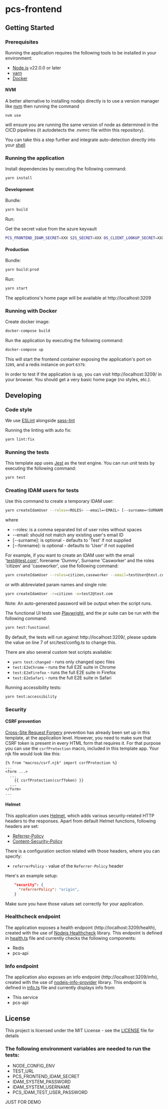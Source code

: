 # pcs-frontend

## Getting Started

### Prerequisites

Running the application requires the following tools to be installed in your environment:

- [Node.js](https://nodejs.org/) v22.0.0 or later
- [yarn](https://yarnpkg.com/)
- [Docker](https://www.docker.com)

#### NVM

A better alternative to installing nodejs directly is to use a version manager like [nvm](https://github.com/nvm-sh/nvm)
then running the command

```
nvm use
```

will ensure you are running the same version of node as determined in the CICD pipelines (it autodetects the .nvmrc file within this repository).

You can take this a step further and integrate auto-detection directly into your [shell](https://github.com/nvm-sh/nvm?tab=readme-ov-file#calling-nvm-use-automatically-in-a-directory-with-a-nvmrc-file)

### Running the application

Install dependencies by executing the following command:

```bash
yarn install
```

#### Development

Bundle:

```bash
yarn build
```

Run:

Get the secret value from the azure keyvault

```bash
PCS_FRONTEND_IDAM_SECRET=XXX S2S_SECRET=XXX OS_CLIENT_LOOKUP_SECRET=XXX yarn start:dev
```

#### Production

Bundle:

```bash
yarn build:prod
```

Run:

```bash
yarn start
```

The applications's home page will be available at http://localhost:3209

### Running with Docker

Create docker image:

```bash
docker-compose build
```

Run the application by executing the following command:

```bash
docker-compose up
```

This will start the frontend container exposing the application's port on `3209`, and a redis instance on port `6379`.

In order to test if the application is up, you can visit http://localhost:3209/ in your browser.
You should get a very basic home page (no styles, etc.).

## Developing

### Code style

We use [ESLint](https://github.com/typescript-eslint/typescript-eslint)
alongside [sass-lint](https://github.com/sasstools/sass-lint)

Running the linting with auto fix:

```bash
yarn lint:fix
```

### Running the tests

This template app uses [Jest](https://jestjs.io//) as the test engine. You can run unit tests by executing
the following command:

```bash
yarn test
```

### Creating IDAM users for tests

Use this command to create a temporary IDAM user:

```bash
yarn createIdamUser --roles=<ROLES> --email=<EMAIL> [--surname=<SURNAME>] [--forename=<FORENAME>]
```

where

- --roles: is a comma separated list of user roles without spaces
- --email: should not match any existing user's email ID
- [--surname]: is optional - defaults to 'Test' if not supplied
- [--forename]: is optional - defaults to 'User' if not supplied

For example, if you want to create an IDAM user with the email 'test@test.com', forename 'Dummy', Surname 'Casworker' and the roles 'citizen' and 'caseworker', use the following command:

```bash
yarn createIdamUser --roles=citizen,caseworker --email=testUser@test.com --surname=Caseworker --forename=Dummy
```

or with abbreviated param names and single role:

```bash
yarn createIdamUser -r=citizen -e=test2@test.com
```

Note: An auto-generated password will be output when the script runs.

The functional UI tests use [Playwright](https://playwright.dev/), and the pr suite can be run with the following command:

```bash
yarn test:functional
```

By default, the tests will run against http://localhost:3209/, please update the value on line 7 of src/test/config.ts to change this.

There are also several custom test scripts available:

- `yarn test:changed` - runs only changed spec files
- `test:E2eChrome` - runs the full E2E suite in Chrome
- `test:E2eFirefox` - runs the full E2E suite in Firefox
- `test:E2eSafari` - runs the full E2E suite in Safari

Running accessibility tests:

```bash
yarn test:accessibility
```

### Security

#### CSRF prevention

[Cross-Site Request Forgery](https://github.com/pillarjs/understanding-csrf) prevention has already been
set up in this template, at the application level. However, you need to make sure that CSRF token
is present in every HTML form that requires it. For that purpose you can use the `csrfProtection` macro,
included in this template app. Your njk file would look like this:

```
{% from "macros/csrf.njk" import csrfProtection %}
...
<form ...>
  ...
    {{ csrfProtection(csrfToken) }}
  ...
</form>
...
```

#### Helmet

This application uses [Helmet](https://helmetjs.github.io/), which adds various security-related HTTP headers
to the responses. Apart from default Helmet functions, following headers are set:

- [Referrer-Policy](https://helmetjs.github.io/docs/referrer-policy/)
- [Content-Security-Policy](https://helmetjs.github.io/docs/csp/)

There is a configuration section related with those headers, where you can specify:

- `referrerPolicy` - value of the `Referrer-Policy` header

Here's an example setup:

```json
    "security": {
      "referrerPolicy": "origin",
    }
```

Make sure you have those values set correctly for your application.

### Healthcheck endpoint

The application exposes a health endpoint (http://localhost:3209/health), created with the use of
[Nodejs Healthcheck](https://github.com/hmcts/nodejs-healthcheck) library. This endpoint is defined
in [health.ts](src/main/routes/health.ts) file and currently checks the following components:

- Redis
- pcs-api

### Info endpoint

The application also exposes an info endpoint (http://localhost:3209/info), created with the use of
[nodejs-info-provider](https://github.com/hmcts/nodejs-info-provider) library. This endpoint is defined
in [info.ts](src/main/routes/info.ts) file and currently displays info from:

- This service
- pcs-api

## License

This project is licensed under the MIT License - see the [LICENSE](LICENSE) file for details

### The following environment variables are needed to run the tests:

- NODE_CONFIG_ENV
- TEST_URL
- PCS_FRONTEND_IDAM_SECRET
- IDAM_SYSTEM_PASSWORD
- IDAM_SYSTEM_USERNAME
- PCS_IDAM_TEST_USER_PASSWORD

JUST FOR DEMO

